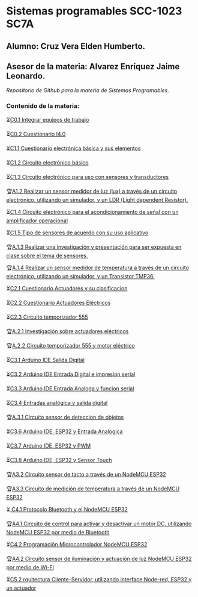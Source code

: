 # Sistemas programables SCC-1023 SC7A

## Alumno: Cruz Vera Elden Humberto.

## Asesor de la materia: Alvarez Enríquez Jaime Leonardo.

*Repositorio de Github para la materia de Sistemas Programables.*

### Contenido de la materia:
:hourglass_flowing_sand:[C0.1 Integrar equipos de trabajo](https://github.com/CruzVeraEldenHumberto/Sistemas-Programables/blob/master/blog/C0.1_EldenCruz_CodeDevelopers.md)

:hourglass_flowing_sand:[C0.2 Cuestionario I4.0](https://github.com/CruzVeraEldenHumberto/Sistemas-Programables/blob/master/blog/C0.2_EldenCruz_CodeDevelopers.md)

:hourglass_flowing_sand:[C1.1 Cuestionario electrónica básica y sus elementos](https://github.com/CruzVeraEldenHumberto/Sistemas-Programables/blob/master/blog/C1.1_EldenCruz_CodeDevelopers.md)

:hourglass_flowing_sand:[C1.2 Circuito electrónico básico](https://github.com/CruzVeraEldenHumberto/Sistemas-Programables/blob/master/blog/C1.2_EldenCruz_CodeDevelopers.md)

:hourglass_flowing_sand:[C1.3 Circuito electrónico para uso con sensores y transductores](https://github.com/CruzVeraEldenHumberto/Sistemas-Programables/blob/master/blog/C1.3_EldenCruz_CodeDevelopers.md)

:trophy:[A1.2 Realizar un sensor medidor de luz (lux) a través de un circuito electrónico, utilizando un simulador, y un LDR (Light dependent Resistor).](https://github.com/CruzVeraEldenHumberto/Sistemas-Programables/blob/master/blog/A1.2_EldenCruz_CodeDevelopers.md)

:hourglass_flowing_sand:[C1.4 Circuito electrónico para el acondicionamiento de señal con un amplificador operacional](https://github.com/CruzVeraEldenHumberto/Sistemas-Programables/blob/master/blog/C1.4_EldenCruz_CodeDevelopers.md)

:hourglass_flowing_sand:[C1.5 Tipo de sensores de acuerdo con su uso aplicativo](https://github.com/CruzVeraEldenHumberto/Sistemas-Programables/blob/master/blog/C1.5_EldenCruz_CodeDevelopers.md)

:trophy:[A.1.3 Realizar una investigación y presentación para ser expuesta en clase sobre el tema de sensores.](https://github.com/CruzVeraEldenHumberto/Sistemas-Programables/blob/master/blog/A1.3_EldenCruz_CodeDevelopers.md)

:trophy:[A.1.4 Realizar un sensor medidor de temperatura a través de un circuito electrónico, utilizando un simulador, y un Transistor TMP36.](https://github.com/CruzVeraEldenHumberto/Sistemas-Programables/blob/master/blog/A1.4_EldenCruz_CodeDevelopers.md)

:hourglass_flowing_sand:[C2.1 Cuestionario Actuadores y su clasificacion](https://github.com/CruzVeraEldenHumberto/Sistemas-Programables/blob/master/blog/C2.1_EldenCruz_CodeDevelopers.md)

:hourglass_flowing_sand:[C2.2 Cuestionario Actuadores Eléctricos](https://github.com/CruzVeraEldenHumberto/Sistemas-Programables/blob/master/blog/C2.2_EldenCruz_CodeDevelopers.md)

:hourglass_flowing_sand:[C2.3 Circuito temporizador 555](https://github.com/CruzVeraEldenHumberto/Sistemas-Programables/blob/master/blog/C2.3_EldenCruz_CodeDevelopers.md)

:trophy:[A.2.1 Investigación sobre actuadores eléctricos](https://github.com/CruzVeraEldenHumberto/Sistemas-Programables/blob/master/blog/A2.1_EldenCruz_CodeDevelopers.md)

:trophy:[A.2.2 Circuito temporizador 555 y motor eléctrico](https://github.com/CruzVeraEldenHumberto/Sistemas-Programables/blob/master/blog/A2.2_EldenCruz_CodeDevelopers.md)

:hourglass_flowing_sand:[C3.1 Arduino IDE Salida Digital](https://github.com/CruzVeraEldenHumberto/Sistemas-Programables/blob/master/blog/C3.1_EldenCruz_CodeDevelopers.md)

:hourglass_flowing_sand:[C3.2 Arduino IDE Entrada Digital e impresion serial](https://github.com/CruzVeraEldenHumberto/Sistemas-Programables/blob/master/blog/C3.2_EldenCruz_CodeDevelopers.md)

:hourglass_flowing_sand:[C3.3 Arduino IDE Entrada Analoga y funcion serial](https://github.com/CruzVeraEldenHumberto/Sistemas-Programables/blob/master/blog/C3.3_EldenCruz_CodeDevelopers.md)

:hourglass_flowing_sand:[C3.4 Entradas analógica y salida digital](https://github.com/CruzVeraEldenHumberto/Sistemas-Programables/blob/master/blog/C3.4_EldenCruz_CodeDevelopers.md)

:trophy:[A.3.1 Circuito sensor de deteccion de objetos](https://github.com/CruzVeraEldenHumberto/Sistemas-Programables/blob/master/blog/A3.1_EldenCruz_CodeDevelopers.md)

:hourglass_flowing_sand:[C3.6 Arduino IDE, ESP32 y Entrada Analogica](https://github.com/CruzVeraEldenHumberto/Sistemas-Programables/blob/master/blog/C3.6_EldenCruz_CodeDevelopers.md)

:hourglass_flowing_sand:[C3.7 Arduino IDE, ESP32 y PWM](https://github.com/CruzVeraEldenHumberto/Sistemas-Programables/blob/master/blog/C3.7_EldenCruz_CodeDevelopers.md)

:hourglass_flowing_sand:[C3.8 Arduino IDE, ESP32 y Sensor Touch](https://github.com/CruzVeraEldenHumberto/Sistemas-Programables/blob/master/blog/C3.8_EldenCruz_CodeDevelopers.md)

:trophy:[A3.2 Circuito sensor de tacto a través de un NodeMCU ESP32](https://github.com/CruzVeraEldenHumberto/Sistemas-Programables/blob/master/blog/A3.2_EldenCruz_CodeDevelopers.md)

:trophy:[A3.3 Circuito de medición de temperatura a través de un NodeMCU ESP32](https://github.com/CruzVeraEldenHumberto/Sistemas-Programables/blob/master/blog/A3.3_EldenCruz_CodeDevelopers.md)

:hourglass_flowing_sand:[ C4.1 Protocolo Bluetooth y el NodeMCU ESP32](https://github.com/CruzVeraEldenHumberto/Sistemas-Programables/blob/master/blog/C4.1_EldenCruz_CodeDevelopers.md)

:trophy:[A4.1 Circuito de control para activar y desactivar un motor DC, utilizando  NodeMCU ESP32 por medio de Bluetooth](https://github.com/CruzVeraEldenHumberto/Sistemas-Programables/blob/master/blog/A4.1_EldenCruz_CodeDevelopers.md)

:hourglass_flowing_sand:[C4.2 Programación Microcontrolador NodeMCU ESP32](https://github.com/CruzVeraEldenHumberto/Sistemas-Programables/blob/master/blog/C4.2_EldenCruz_CodeDevelopers.md)

:trophy:[A4.2 Circuito sensor de iluminación y actuación de luz NodeMCU ESP32 por medio de Wi-Fi](https://github.com/CruzVeraEldenHumberto/Sistemas-Programables/blob/master/blog/A4.2_EldenCruz_CodeDevelopers.md)

:hourglass_flowing_sand:[C5.2 rquitectura Cliente-Servidor, utilizando interface Node-red, ESP32 y un actuador](https://github.com/CruzVeraEldenHumberto/Sistemas-Programables/blob/master/blog/C5.2_EldenCruz_CodeDevelopers.md)